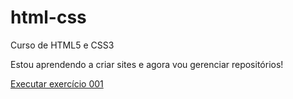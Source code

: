 # html-css
 Curso de HTML5 e CSS3

Estou aprendendo a criar sites e agora vou gerenciar repositórios!

<a href="fFFFF"> Executar exercício 001 </a>